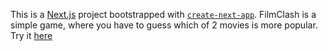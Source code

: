 This is a [Next.js](https://nextjs.org/) project bootstrapped with [`create-next-app`](https://github.com/vercel/next.js/tree/canary/packages/create-next-app).
FilmClash is a simple game, where you have to guess which of 2 movies is more popular.
Try it [here](https://film-clash.herokuapp.com/)
